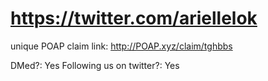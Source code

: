 # https://twitter.com/ariellelok

unique POAP claim link: 
http://POAP.xyz/claim/tghbbs

DMed?: Yes
Following us on twitter?: Yes